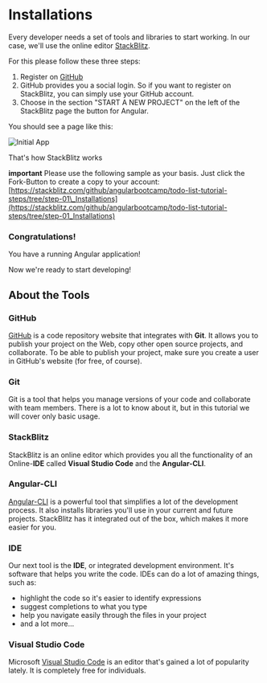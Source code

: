 # Installations

Every developer needs a set of tools and libraries to start working. In our case, we'll use the online editor [StackBlitz](https://stackblitz.com/).

For this please follow these three steps:

1. Register on [GitHub](https://github.com)
2. GitHub provides you a social login. So if you want to register on StackBlitz, you can simply use your GitHub account.
3. Choose in the section "START A NEW PROJECT" on the left of the StackBlitz page the button for Angular.

You should see a page like this:

![Initial App](https://github.com/ng-girls/todo-list-tutorial/raw/stackblitz/assets/initial-app-stackblitz.png)

That's how StackBlitz works

**important** Please use the following sample as your basis. Just click the Fork-Button to create a copy to your account: [https://stackblitz.com/github/angularbootcamp/todo-list-tutorial-steps/tree/step-01\_Installations](https://stackblitz.com/github/angularbootcamp/todo-list-tutorial-steps/tree/step-01_Installations)

### Congratulations!

You have a running Angular application!

Now we're ready to start developing!

## About the Tools

### GitHub

[GitHub](https://github.com/) is a code repository website that integrates with **Git**. It allows you to publish your project on the Web, copy other open source projects, and collaborate. To be able to publish your project, make sure you create a user in GitHub's website \(for free, of course\).

### Git

Git is a tool that helps you manage versions of your code and collaborate with team members. There is a lot to know about it, but in this tutorial we will cover only basic usage.

### StackBlitz

StackBlitz is an online editor which provides you all the functionality of an Online-**IDE** called **Visual Studio Code** and the **Angular-CLI**.

### Angular-CLI

[Angular-CLI](https://github.com/angular/angular-cli) is a powerful tool that simplifies a lot of the development process. It also installs libraries you'll use in your current and future projects. StackBlitz has it integrated out of the box, which makes it more easier for you.

### IDE

Our next tool is the **IDE**, or integrated development environment. It's software that helps you write the code. IDEs can do a lot of amazing things, such as:

* highlight the code so it's easier to identify expressions
* suggest completions to what you type
* help you navigate easily through the files in your project
* and a lot more...

### Visual Studio Code

Microsoft [Visual Studio Code](https://code.visualstudio.com/) is an editor that's gained a lot of popularity lately. It is completely free for individuals.


